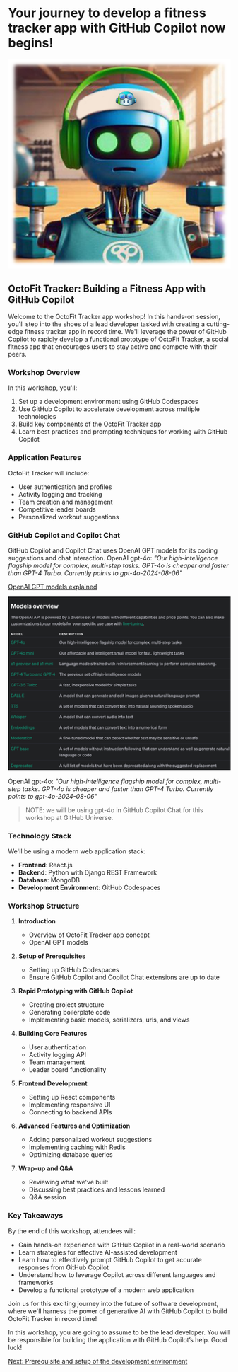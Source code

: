 # Your journey to develop a fitness tracker app with GitHub Copilot now begins!

![OctoFit Tracker](../../images/octofit-tracker.png)

## OctoFit Tracker: Building a Fitness App with GitHub Copilot

Welcome to the OctoFit Tracker app workshop! In this hands-on session, you'll step into the shoes of a lead developer tasked with creating a cutting-edge fitness tracker app in record time. We'll leverage the power of GitHub Copilot to rapidly develop a functional prototype of OctoFit Tracker, a social fitness app that encourages users to stay active and compete with their peers.

### Workshop Overview

In this workshop, you'll:

1. Set up a development environment using GitHub Codespaces
2. Use GitHub Copilot to accelerate development across multiple technologies
3. Build key components of the OctoFit Tracker app
4. Learn best practices and prompting techniques for working with GitHub Copilot

### Application Features

OctoFit Tracker will include:

- User authentication and profiles
- Activity logging and tracking
- Team creation and management
- Competitive leader boards
- Personalized workout suggestions

### GitHub Copilot and Copilot Chat

GitHub Copilot and Copilot Chat uses OpenAI GPT models for its coding suggestions and chat interaction.
OpenAI gpt-4o: *"Our high-intelligence flagship model for complex, multi-step tasks. GPT-4o is cheaper and faster than GPT-4 Turbo. Currently points to gpt-4o-2024-08-06"*

[OpenAI GPT models explained](https://platform.openai.com/docs/models)

![openai gpt models](./gpt-models.png)

OpenAI gpt-4o: *"Our high-intelligence flagship model for complex, multi-step tasks. GPT-4o is cheaper and faster than GPT-4 Turbo. Currently points to gpt-4o-2024-08-06"*

> NOTE: we will be using gpt-4o in GitHub Copilot Chat for this workshop at GitHub Universe.

### Technology Stack

We'll be using a modern web application stack:

- **Frontend**: React.js
- **Backend**: Python with Django REST Framework
- **Database**: MongoDB
- **Development Environment**: GitHub Codespaces

### Workshop Structure

1. **Introduction**
   - Overview of OctoFit Tracker app concept
   - OpenAI GPT models

1. **Setup of Prerequisites**
   - Setting up GitHub Codespaces
   - Ensure GitHub Copilot and Copilot Chat extensions are up to date

1. **Rapid Prototyping with GitHub Copilot**
   - Creating project structure
   - Generating boilerplate code
   - Implementing basic models, serializers, urls, and views

1. **Building Core Features**
   - User authentication
   - Activity logging API
   - Team management
   - Leader board functionality

1. **Frontend Development**
   - Setting up React components
   - Implementing responsive UI
   - Connecting to backend APIs

1. **Advanced Features and Optimization**
   - Adding personalized workout suggestions
   - Implementing caching with Redis
   - Optimizing database queries

1. **Wrap-up and Q&A**
   - Reviewing what we've built
   - Discussing best practices and lessons learned
   - Q&A session

### Key Takeaways

By the end of this workshop, attendees will:

- Gain hands-on experience with GitHub Copilot in a real-world scenario
- Learn strategies for effective AI-assisted development
- Learn how to effectively prompt GitHub Copilot to get accurate responses from GitHub Copilot
- Understand how to leverage Copilot across different languages and frameworks
- Develop a functional prototype of a modern web application

Join us for this exciting journey into the future of software development, where we'll harness the power of generative AI with GitHub Copilot to build OctoFit Tracker in record time!

In this workshop, you are going to assume to be the lead developer. You will be responsible for building the application with GitHub Copilot’s help. Good luck!

[Next: Prerequisite and setup of the development environment](../2_Prerequisites)
